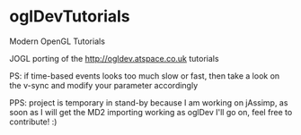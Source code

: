 oglDevTutorials
===============

Modern OpenGL Tutorials

JOGL porting of the http://ogldev.atspace.co.uk tutorials


PS: if time-based events looks too much slow or fast, then take a look on the v-sync and modify your parameter accordingly

PPS: project is temporary in stand-by because I am working on jAssimp, as soon as I will get the MD2 importing working as oglDev I'll go on, feel free to contribute! :)
